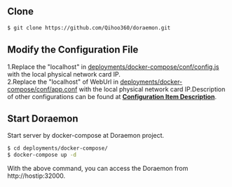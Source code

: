 ## Clone

```bash
$ git clone https://github.com/Qihoo360/doraemon.git
```
## Modify the Configuration File  
1.Replace the "localhost" in [deployments/docker-compose/conf/config.js](../deployments/docker-compose/conf/config.js) with the local physical network card IP.  
2.Replace the "localhost" of WebUrl in [deployments/docker-compose/conf/app.conf](../deployments/docker-compose/conf/app.conf) with the local physical network card IP.Description of other configurations can be found at **[Configuration Item Description](ConfigurationItemDescription.md)**.  
## Start Doraemon

  Start server by docker-compose at Doraemon project.

```bash
$ cd deployments/docker-compose/
$ docker-compose up -d
```

With the above command, you can access the Doraemon from http://hostip:32000. 
